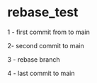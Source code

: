 # rebase_test

1 - first commit from to main

2- second commit to main

3 - rebase branch

4 - last commit to main
